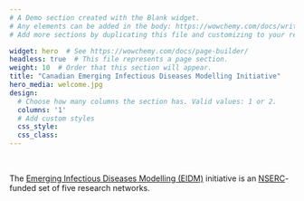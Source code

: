 ```yaml
---
# A Demo section created with the Blank widget.
# Any elements can be added in the body: https://wowchemy.com/docs/writing-markdown-latex/
# Add more sections by duplicating this file and customizing to your requirements.

widget: hero  # See https://wowchemy.com/docs/page-builder/
headless: true  # This file represents a page section.
weight: 10  # Order that this section will appear.
title: "Canadian Emerging Infectious Diseases Modelling Initiative"
hero_media: welcome.jpg
design:
  # Choose how many columns the section has. Valid values: 1 or 2.
  columns: '1'
  # Add custom styles
  css_style:
  css_class:
---
```


<br>

The [Emerging Infectious Diseases Modelling (EIDM)](https://www.nserc-crsng.gc.ca/NSERC-CRSNG/FundingDecisions-DecisionsFinancement/2021/EIDM-MMIE_eng.asp) initiative is an [NSERC](https://www.nserc-crsng.gc.ca/index_eng.asp)-funded set of five research networks.
